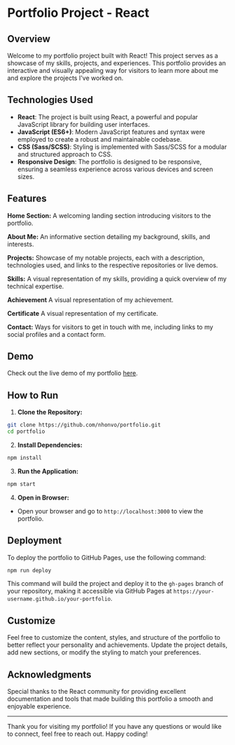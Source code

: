 # Portfolio Project - React

## Overview

Welcome to my portfolio project built with React! This project serves as a showcase of my skills, projects, and experiences. This portfolio provides an interactive and visually appealing way for visitors to learn more about me and explore the projects I've worked on.

## Technologies Used

- **React**: The project is built using React, a powerful and popular JavaScript library for building user interfaces.
- **JavaScript (ES6+)**: Modern JavaScript features and syntax were employed to create a robust and maintainable codebase.
- **CSS (Sass/SCSS)**: Styling is implemented with Sass/SCSS for a modular and structured approach to CSS.
- **Responsive Design**: The portfolio is designed to be responsive, ensuring a seamless experience across various devices and screen sizes.

## Features

**Home Section:** A welcoming landing section introducing visitors to the portfolio.

**About Me:** An informative section detailing my background, skills, and interests.

**Projects:** Showcase of my notable projects, each with a description, technologies used, and links to the respective repositories or live demos.

**Skills:** A visual representation of my skills, providing a quick overview of my technical expertise.

**Achievement** A visual representation of my achievement.

**Certificate** A visual representation of my certificate.

**Contact:** Ways for visitors to get in touch with me, including links to my social profiles and a contact form.

## Demo

Check out the live demo of my portfolio [here](https://nhonvo.github.io/portfolio/).

## How to Run

1. **Clone the Repository:**

```bash
git clone https://github.com/nhonvo/portfolio.git
cd portfolio
```

2. **Install Dependencies:**

```bash
npm install
```

3. **Run the Application:**

```bash
npm start
```

4. **Open in Browser:**

- Open your browser and go to `http://localhost:3000` to view the portfolio.

## Deployment

To deploy the portfolio to GitHub Pages, use the following command:

```bash
npm run deploy
```

This command will build the project and deploy it to the `gh-pages` branch of your repository, making it accessible via GitHub Pages at `https://your-username.github.io/your-portfolio`.

## Customize

Feel free to customize the content, styles, and structure of the portfolio to better reflect your personality and achievements. Update the project details, add new sections, or modify the styling to match your preferences.

## Acknowledgments

Special thanks to the React community for providing excellent documentation and tools that made building this portfolio a smooth and enjoyable experience.

------

Thank you for visiting my portfolio! If you have any questions or would like to connect, feel free to reach out. Happy coding!
